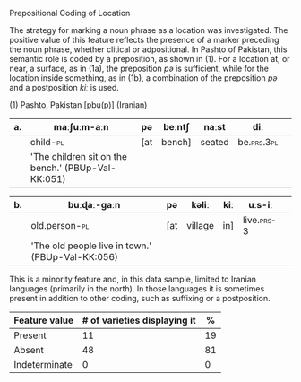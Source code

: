 Prepositional Coding of Location

The strategy for marking a noun phrase as a location was investigated.
The positive value of this feature reflects the presence of a marker
preceding the noun phrase, whether clitical or adpositional. In Pashto
of Pakistan, this semantic role is coded by a preposition, as shown in
(1). For a location at, or near, a surface, as in (1a), the preposition
*pə* is sufficient, while for the location inside something, as in (1b),
a combination of the preposition *pə* and a postposition *kiː* is used.

(1) Pashto, Pakistan \[pbu(p)\] (Iranian)

| a\. | maːʃuːm-aːn                                        | **pə** | beːntʃ  | naːst  | diː                                       |     |
|-----|----------------------------------------------------|--------|---------|--------|-------------------------------------------|-----|
|     | child-<span class="smallcaps">pl</span>            | \[at   | bench\] | seated | be.<span class="smallcaps">prs.3pl</span> |     |
|     | 'The children sit on the bench.' (PBUp-Val-KK:051) |        |         |        |                                           |     |

| b\. | buːɖaː-gaːn                                      | **pə** | kəliː   | kiː  | uːs-iː                                    |     |
|-----|--------------------------------------------------|--------|---------|------|-------------------------------------------|-----|
|     | old.person-<span class="smallcaps">pl</span>     | \[at   | village | in\] | live.<span class="smallcaps">prs-3</span> |     |
|     | 'The old people live in town.' (PBUp-Val-KK:056) |        |         |      |                                           |     |

This is a minority feature and, in this data sample, limited to Iranian
languages (primarily in the north). In those languages it is sometimes
present in addition to other coding, such as suffixing or a
postposition.

| Feature value | \# of varieties displaying it | \%  |
|---------------|-------------------------------|-----|
| Present       | 11                            | 19  |
| Absent        | 48                            | 81  |
| Indeterminate | 0                             | 0   |
